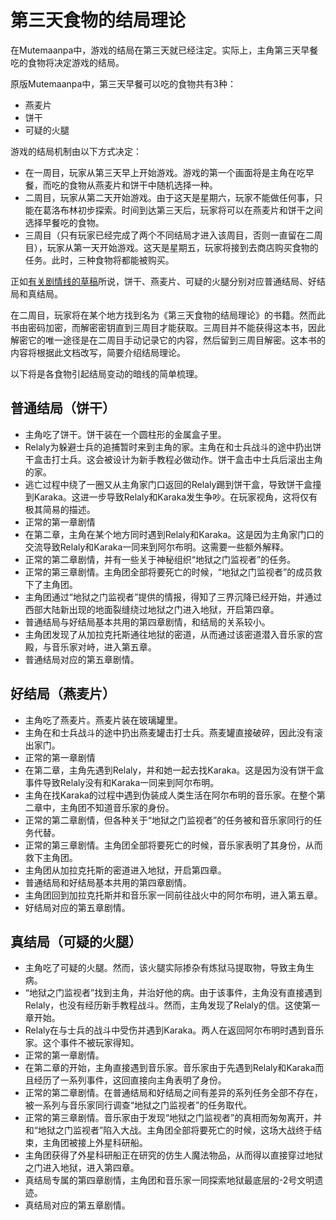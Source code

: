 # 第三天食物的结局理论

在Mutemaanpa中，游戏的结局在第三天就已经注定。实际上，主角第三天早餐吃的食物将决定游戏的结局。

原版Mutemaanpa中，第三天早餐可以吃的食物共有3种：
* 燕麦片
* 饼干
* 可疑的火腿

游戏的结局机制由以下方式决定：
* 在一周目，玩家从第三天早上开始游戏。游戏的第一个画面将是主角在吃早餐，而吃的食物从燕麦片和饼干中随机选择一种。
* 二周目，玩家从第二天开始游戏。由于这天是星期六，玩家不能做任何事，只能在葛洛布林初步探索。时间到达第三天后，玩家将可以在燕麦片和饼干之间选择早餐吃的食物。
* 三周目（只有玩家已经完成了两个不同结局才进入该周目，否则一直留在二周目），玩家从第一天开始游戏。这天是星期五，玩家将接到去商店购买食物的任务。此时，三种食物将都能被购买。

正如[有关剧情线的草稿](./有关剧情线的草稿.md)所说，饼干、燕麦片、可疑的火腿分别对应普通结局、好结局和真结局。

在二周目，玩家将在某个地方找到名为《第三天食物的结局理论》的书籍。然而此书由密码加密，而解密密钥直到三周目才能获取。三周目并不能获得这本书，因此解密它的唯一途径是在二周目手动记录它的内容，然后留到三周目解密。这本书的内容将根据此文档改写，简要介绍结局理论。

以下将是各食物引起结局变动的暗线的简单梳理。

## 普通结局（饼干）

* 主角吃了饼干。饼干装在一个圆柱形的金属盒子里。
* Relaly为躲避士兵的追捕暂时来到主角的家。主角在和士兵战斗的途中扔出饼干盒击打士兵。这会被设计为新手教程必做动作。饼干盒击中士兵后滚出主角的家。
* 逃亡过程中绕了一圈又从主角家门口返回的Relaly踢到饼干盒，导致饼干盒撞到Karaka。这进一步导致Relaly和Karaka发生争吵。在玩家视角，这将仅有极其简易的描述。
* 正常的第一章剧情
* 在第二章，主角在某个地方同时遇到Relaly和Karaka。这是因为主角家门口的交流导致Relaly和Karaka一同来到阿尔布明。这需要一些额外解释。
* 正常的第二章剧情，并有一些关于神秘组织“地狱之门监视者”的任务。
* 正常的第三章剧情。主角团全部将要死亡的时候，“地狱之门监视者”的成员救下了主角团。
* 主角团通过“地狱之门监视者”提供的情报，得知了三界沉降已经开始，并通过西部大陆新出现的地面裂缝绕过地狱之门进入地狱，开启第四章。
* 普通结局与好结局基本共用的第四章剧情，和结局的关系较小。
* 主角团发现了从加拉克托斯通往地狱的密道，从而通过该密道潜入音乐家的宫殿，与音乐家对峙，进入第五章。
* 普通结局对应的第五章剧情。

## 好结局（燕麦片）
* 主角吃了燕麦片。燕麦片装在玻璃罐里。
* 主角在和士兵战斗的途中扔出燕麦罐击打士兵。燕麦罐直接破碎，因此没有滚出家门。
* 正常的第一章剧情
* 在第二章，主角先遇到Relaly，并和她一起去找Karaka。这是因为没有饼干盒事件导致Relaly没有和Karaka一同来到阿尔布明。
* 主角在找Karaka的过程中遇到伪装成人类生活在阿尔布明的音乐家。在整个第二章中，主角团不知道音乐家的身份。
* 正常的第二章剧情，但各种关于“地狱之门监视者”的任务被和音乐家同行的任务代替。
* 正常的第三章剧情。主角团全部将要死亡的时候，音乐家表明了其身份，从而救下主角团。
* 主角团从加拉克托斯的密道进入地狱，开启第四章。
* 普通结局和好结局基本共用的第四章剧情。
* 主角团回到加拉克托斯并和音乐家一同前往战火中的阿尔布明，进入第五章。
* 好结局对应的第五章剧情。

## 真结局（可疑的火腿）
* 主角吃了可疑的火腿。然而，该火腿实际掺杂有炼狱马提取物，导致主角生病。
* “地狱之门监视者”找到主角，并治好他的病。由于该事件，主角没有直接遇到Relaly，也没有经历新手教程战斗。然而，主角发现了Relaly的信。这使第一章开始。
* Relaly在与士兵的战斗中受伤并遇到Karaka。两人在返回阿尔布明时遇到音乐家。这个事件不被玩家得知。
* 正常的第一章剧情。
* 在第二章的开始，主角直接遇到音乐家。音乐家由于先遇到Relaly和Karaka而且经历了一系列事件，这回直接向主角表明了身份。
* 正常的第二章剧情。在普通结局和好结局之间有差异的系列任务全部不存在，被一系列与音乐家同行调查“地狱之门监视者”的任务取代。
* 正常的第三章剧情。音乐家由于发现“地狱之门监视者”的真相而匆匆离开，并和“地狱之门监视者”陷入大战。主角团全部将要死亡的时候，这场大战终于结束，主角团被接上外星科研船。
* 主角团获得了外星科研船正在研究的仿生人魔法物品，从而得以直接穿过地狱之门进入地狱，进入第四章。
* 真结局专属的第四章剧情，主角团和音乐家一同探索地狱最底层的-2号文明遗迹。
* 真结局对应的第五章剧情。